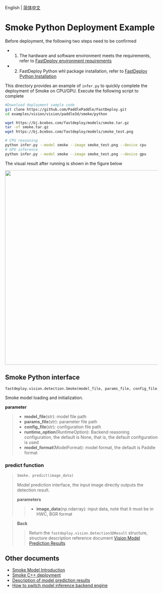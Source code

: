 English | [简体中文](README_CN.md)
# Smoke Python Deployment Example

Before deployment, the following two steps need to be confirmed

- 1. The hardware and software environment meets the requirements, refer to [FastDeploy environment requirements](../../../../../docs/en/build_and_install/download_prebuilt_libraries.md)
- 2. FastDeploy Python whl package installation, refer to [FastDeploy Python Installation](../../../../../docs/cn/build_and_install/download_prebuilt_libraries.md)

This directory provides an example of `infer.py` to quickly complete the deployment of Smoke on CPU/GPU. Execute the following script to complete

```bash
#Download deployment sample code
git clone https://github.com/PaddlePaddle/FastDeploy.git
cd examples/vision/vision/paddle3d/smoke/python

wget https://bj.bcebos.com/fastdeploy/models/smoke.tar.gz
tar -xf smoke.tar.gz
wget https://bj.bcebos.com/fastdeploy/models/smoke_test.png

# CPU reasoning
python infer.py --model smoke --image smoke_test.png --device cpu
# GPU inference
python infer.py --model smoke --image smoke_test.png --device gpu
```

The visual result after running is shown in the figure below

<img width="640" src="https://user-images.githubusercontent.com/30516196/230387825-53ac0a09-4137-4e49-9564-197cbc30ff08.png">

## Smoke Python interface

```python
fastdeploy.vision.detection.Smoke(model_file, params_file, config_file, runtime_option=None, model_format=ModelFormat.PADDLE)
```

Smoke model loading and initialization.

**parameter**
> * **model_file**(str): model file path
> * **params_file**(str): parameter file path
> * **config_file**(str): configuration file path
> * **runtime_option**(RuntimeOption): Backend reasoning configuration, the default is None, that is, the default configuration is used
> * **model_format**(ModelFormat): model format, the default is Paddle format

### predict function

> ```python
> Smoke. predict(image_data)
> ```
>
> Model prediction interface, the input image directly outputs the detection result.
>
> **parameters**
>
> > * **image_data**(np.ndarray): input data, note that it must be in HWC, BGR format

> **Back**
>
> > Return the `fastdeploy.vision.Detection3DResult` structure, structure description reference document [Vision Model Prediction Results](../../../../../docs/api/vision_results/)


## Other documents

- [Smoke Model Introduction](..)
- [Smoke C++ deployment](../cpp)
- [Description of model prediction results](../../../../../docs/api/vision_results/)
- [How to switch model inference backend engine](../../../../../docs/en/faq/how_to_change_backend.md)

